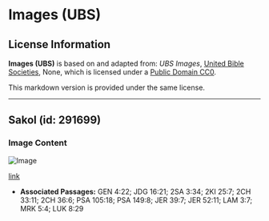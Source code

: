 # Images (UBS)

## License Information

**Images (UBS)** is based on and adapted from: _UBS Images_, [United Bible Societies](https://unitedbiblesocieties.org/), None, which is licensed under a [Public Domain CC0](https://creativecommons.org/public-domain/cc0/).

This markdown version is provided under the same license.



--------------------------------

## Sakol (id: 291699)

### Image Content

![Image](https://cdn.aquifer.bible/aquifer-content/resources/Media/WEB-0439_shackle.jpg)

[link](https://cdn.aquifer.bible/aquifer-content/resources/Media/WEB-0439_shackle.jpg)

* **Associated Passages:** GEN 4:22; JDG 16:21; 2SA 3:34; 2KI 25:7; 2CH 33:11; 2CH 36:6; PSA 105:18; PSA 149:8; JER 39:7; JER 52:11; LAM 3:7; MRK 5:4; LUK 8:29


